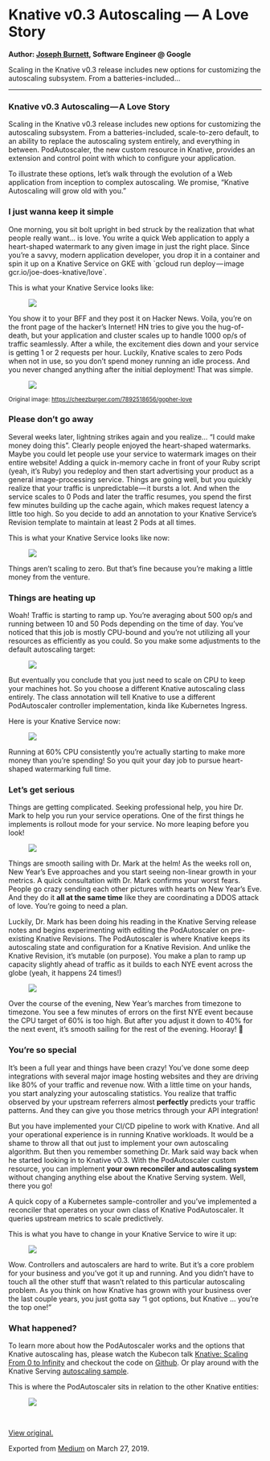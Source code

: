 # Knative v0.3 Autoscaling — A Love Story

**Author: [Joseph Burnett](https://github.com/josephburnett), Software Engineer @ Google**

<article class="h-entry">

<section data-field="subtitle" class="p-summary">

Scaling in the Knative v0.3 release includes new options for customizing the autoscaling subsystem. From a batteries-included…

</section>

<section data-field="body" class="e-content">

<section name="f67c" class="section section--body section--first section--last">

<div class="section-divider">

<hr class="section-divider">

</div>

<div class="section-content">

<div class="section-inner sectionLayout--insetColumn">

<h3 name="1b46" id="1b46" class="graf graf--h3 graf--leading graf--title">Knative v0.3 Autoscaling — A Love Story</h3>

<p name="9627" id="9627" class="graf graf--p graf-after--h3">Scaling in the Knative v0.3 release includes new options for customizing the autoscaling subsystem. From a batteries-included, scale-to-zero default, to an ability to replace the autoscaling system entirely, and everything in between. PodAutoscaler, the new custom resource in Knative, provides an extension and control point with which to configure your application.</p>

<p name="045a" id="045a" class="graf graf--p graf-after--p">To illustrate these options, let’s walk through the evolution of a Web application from inception to complex autoscaling. We promise, “Knative Autoscaling will grow old with you.”</p>

<h3 name="2645" id="2645" class="graf graf--h3 graf-after--p">I just wanna keep it simple</h3>

<p name="e70a" id="e70a" class="graf graf--p graf-after--h3">One morning, you sit bolt upright in bed struck by the realization that what people really want… is love. You write a quick Web application to apply a heart-shaped watermark to any given image in just the right place. Since you’re a savvy, modern application developer, you drop it in a container and spin it up on a Knative Service on GKE with `gcloud run deploy — image gcr.io/joe-does-knative/love`.</p>

<p name="55ba" id="55ba" class="graf graf--p graf-after--p">This is what your Knative Service looks like:</p>

<figure name="986d" id="986d" class="graf graf--figure graf-after--p">

<div class="aspectRatioPlaceholder is-locked" style="max-width: 700px; max-height: 334px;">

<div class="aspectRatioPlaceholder-fill">

</div>

<img class="graf-image" data-width="1574" data-height="752" src="/blog/articles/images/1_F-mOzMbo-Yy2XWTSgJkfQA.png">

</div>

</figure>

</figure>

<p name="a160" id="a160" class="graf graf--p graf-after--figure">You show it to your BFF and they post it on Hacker News. Voila, you’re on the front page of the hacker’s Internet! HN tries to give you the hug-of-death, but your application and cluster scales up to handle 1000 op/s of traffic seamlessly. After a while, the excitement dies down and your service is getting 1 or 2 requests per hour. Luckily, Knative scales to zero Pods when not in use, so you don’t spend money running an idle process. And you never changed anything after the initial deployment! That was simple.</p>

<figure name="75df" id="75df" class="graf graf--figure graf-after--p">

<div class="aspectRatioPlaceholder is-locked" style="max-width: 700px; max-height: 520px;">

<div class="aspectRatioPlaceholder-fill">

</div>

<img class="graf-image" data-image-id="gopher" data-width="800" data-height="594" src="/blog/articles/images/gopher.png">

</div>

</figure>

<figcaption>

<small>Original image: <a href="https://cheezburger.com/7892518656/gopher-love">https://cheezburger.com/7892518656/gopher-love</a>

</small>

</figcaption>

<h3 name="cc2e" id="cc2e" class="graf graf--h3 graf-after--figure">Please don’t go away</h3>

<p name="dc4d" id="dc4d" class="graf graf--p graf-after--h3">Several weeks later, lightning strikes again and you realize… “I could make money doing this”. Clearly people enjoyed the heart-shaped watermarks. Maybe you could let people use your service to watermark images on their entire website! Adding a quick in-memory cache in front of your Ruby script (yeah, it’s Ruby) you redeploy and then start advertising your product as a general image-processing service. Things are going well, but you quickly realize that your traffic is unpredictable — it bursts a lot. And when the service scales to 0 Pods and later the traffic resumes, you spend the first few minutes building up the cache again, which makes request latency a little too high. So you decide to add an annotation to your Knative Service’s Revision template to maintain at least 2 Pods at all times.</p>

<p name="1828" id="1828" class="graf graf--p graf-after--p">This is what your Knative Service looks like now:</p>

<figure name="cb2d" id="cb2d" class="graf graf--figure graf-after--p">

<div class="aspectRatioPlaceholder is-locked" style="max-width: 700px; max-height: 425px;">

<div class="aspectRatioPlaceholder-fill">

</div>

<img class="graf-image" data-width="1578" data-height="958" src="../../../../articles/images/1_BkMXQfMrRERP_n04_C7geQ.png">

</div>

</figure>

<p name="c288" id="c288" class="graf graf--p graf-after--figure">Things aren’t scaling to zero. But that’s fine because you’re making a little money from the venture.</p>

<h3 name="6915" id="6915" class="graf graf--h3 graf-after--p">Things are heating up</h3>

<p name="8920" id="8920" class="graf graf--p graf-after--h3">Woah! Traffic is starting to ramp up. You’re averaging about 500 op/s and running between 10 and 50 Pods depending on the time of day. You’ve noticed that this job is mostly CPU-bound and you’re not utilizing all your resources as efficiently as you could. So you make some adjustments to the default autoscaling target:</p>

<figure name="51a1" id="51a1" class="graf graf--figure graf-after--p">

<div class="aspectRatioPlaceholder is-locked" style="max-width: 700px; max-height: 175px;">

<div class="aspectRatioPlaceholder-fill">

</div>

<img class="graf-image" data-width="1520" data-height="380" src="/blog/articles/images/1_O6ZSdCeotT7J4zSbDNIsYw.png">

</div>

</figure>

<p name="68f8" id="68f8" class="graf graf--p graf-after--figure">But eventually you conclude that you just need to scale on CPU to keep your machines hot. So you choose a different Knative autoscaling class entirely. The class annotation will tell Knative to use a different PodAutoscaler controller implementation, kinda like Kubernetes Ingress.</p>

<p name="cdaa" id="cdaa" class="graf graf--p graf-after--p">Here is your Knative Service now:</p>

<figure name="1d64" id="1d64" class="graf graf--figure graf-after--p">

<div class="aspectRatioPlaceholder is-locked" style="max-width: 700px; max-height: 378px;">

<div class="aspectRatioPlaceholder-fill">

</div>

<img class="graf-image" data-width="2010" data-height="1084" src="/blog/articles/images/1_fSxikLtB7TNsV-6Y3u5g2w.png">

</div>

</figure>

<p name="3827" id="3827" class="graf graf--p graf-after--figure">Running at 60% CPU consistently you’re actually starting to make more money than you’re spending! So you quit your day job to pursue heart-shaped watermarking full time.</p>

<h3 name="cfd7" id="cfd7" class="graf graf--h3 graf-after--p">Let’s get serious</h3>

<p name="5397" id="5397" class="graf graf--p graf-after--h3">Things are getting complicated. Seeking professional help, you hire Dr. Mark to help you run your service operations. One of the first things he implements is rollout mode for your service. No more leaping before you look!</p>

<figure name="3d05" id="3d05" class="graf graf--figure graf-after--p">

<div class="aspectRatioPlaceholder is-locked" style="max-width: 700px; max-height: 462px;">

<div class="aspectRatioPlaceholder-fill">

</div>

<img class="graf-image" data-width="2000" data-height="1320" src="/blog/articles/images/1_znzl9nGKIif51YRwmBw_BA.png">

</div>

</figure>

<p name="d2e5" id="d2e5" class="graf graf--p graf-after--figure">Things are smooth sailing with Dr. Mark at the helm! As the weeks roll on, New Year’s Eve approaches and you start seeing non-linear growth in your metrics. A quick consultation with Dr. Mark confirms your worst fears. People go crazy sending each other pictures with hearts on New Year’s Eve. And they do it <strong class="markup--strong markup--p-strong">all at the same time</strong> like they are coordinating a DDOS attack of love. You’re going to need a plan.</p>

<p name="eb80" id="eb80" class="graf graf--p graf-after--p">Luckily, Dr. Mark has been doing his reading in the Knative Serving release notes and begins experimenting with editing the PodAutoscaler on pre-existing Knative Revisions. The PodAutoscaler is where Knative keeps its autoscaling state and configuration for a Knative Revision. And unlike the Knative Revision, it’s mutable (on purpose). You make a plan to ramp up capacity slightly ahead of traffic as it builds to each NYE event across the globe (yeah, it happens 24 times!)</p>

<figure name="2941" id="2941" class="graf graf--figure graf-after--p">

<div class="aspectRatioPlaceholder is-locked" style="max-width: 700px; max-height: 303px;">

<div class="aspectRatioPlaceholder-fill">

</div>

<img class="graf-image" data-width="2360" data-height="1022" src="/blog/articles/images/1_OwJCCIaSFFSE1Rv6ZPuTBQ.png"> </div>

</figure>

<p name="0f7a" id="0f7a" class="graf graf--p graf-after--figure">Over the course of the evening, New Year’s marches from timezone to timezone. You see a few minutes of errors on the first NYE event because the CPU target of 60% is too high. But after you adjust it down to 40% for the next event, it’s smooth sailing for the rest of the evening. Hooray! 🎉</p>

<h3 name="45d7" id="45d7" class="graf graf--h3 graf-after--p">You’re so special</h3>

<p name="f604" id="f604" class="graf graf--p graf-after--h3">It’s been a full year and things have been crazy! You’ve done some deep integrations with several major image hosting websites and they are driving like 80% of your traffic and revenue now. With a little time on your hands, you start analyzing your autoscaling statistics. You realize that traffic observed by your upstream referrers almost <strong class="markup--strong markup--p-strong">perfectly</strong> predicts your traffic patterns. And they can give you those metrics through your API integration!</p>

<p name="b6dd" id="b6dd" class="graf graf--p graf-after--p">But you have implemented your CI/CD pipeline to work with Knative. And all your operational experience is in running Knative workloads. It would be a shame to throw all that out just to implement your own autoscaling algorithm. But then you remember something Dr. Mark said way back when he started looking in to Knative v0.3. With the PodAutoscaler custom resource, you can implement <strong class="markup--strong markup--p-strong">your own reconciler and autoscaling system</strong> without changing anything else about the Knative Serving system. Well, there you go!</p>

<p name="b5d8" id="b5d8" class="graf graf--p graf-after--p">A quick copy of a Kubernetes sample-controller and you’ve implemented a reconciler that operates on your own class of Knative PodAutoscaler. It queries upstream metrics to scale predictively.</p>

<p name="7af8" id="7af8" class="graf graf--p graf-after--p">This is what you have to change in your Knative Service to wire it up:</p>

<figure name="d26a" id="d26a" class="graf graf--figure graf-after--p">

<div class="aspectRatioPlaceholder is-locked" style="max-width: 700px; max-height: 465px;">

<div class="aspectRatioPlaceholder-fill">

</div>

<img class="graf-image" data-width="2012" data-height="1336" src="/blog/articles/images/1_Ec5KvL9ux3AvlMFJ6liiDw.png">

</div>

</figure>

<p name="ddb3" id="ddb3" class="graf graf--p graf-after--figure">Wow. Controllers and autoscalers are hard to write. But it’s a core problem for your business and you’ve got it up and running. And you didn’t have to touch all the other stuff that wasn’t related to this particular autoscaling problem. As you think on how Knative has grown with your business over the last couple years, you just gotta say “I got options, but Knative … you’re the top one!”</p>

<h3 name="b13d" id="b13d" class="graf graf--h3 graf-after--p">What happened?</h3>

<p name="98d5" id="98d5" class="graf graf--p graf-after--h3">To learn more about how the PodAutoscaler works and the options that Knative autoscaling has, please watch the Kubecon talk <a href="https://youtu.be/OPSIPr-Cybs" data-href="https://youtu.be/OPSIPr-Cybs" class="markup--anchor markup--p-anchor" rel="noopener" target="_blank">Knative: Scaling From 0 to Infinity</a> and checkout the code on <a href="https://github.com/josephburnett/kubecon18" data-href="https://github.com/josephburnett/kubecon18" class="markup--anchor markup--p-anchor" rel="noopener" target="_blank">Github</a>. Or play around with the Knative Serving <a href="https://knative.dev/docs/serving/autoscaling/autoscale-go/" target="_blank">autoscaling sample</a>.</p>

<p name="2ee4" id="2ee4" class="graf graf--p graf-after--p">This is where the PodAutoscaler sits in relation to the other Knative entities:</p>

<figure name="d41a" id="d41a" class="graf graf--figure graf-after--p">

<div class="aspectRatioPlaceholder is-locked" style="max-width: 700px; max-height: 394px;">

<div class="aspectRatioPlaceholder-fill">

</div>

<img class="graf-image" data-image-id="principled-objects" data-width="960" data-height="540" data-is-featured="true" src="/blog/images/principled-objects.png">

</div>

</figure>

<p name="f11d" id="f11d" class="graf graf--p graf--empty graf-after--figure graf--trailing">

<br>

</p>

</div>

</div>

</section>

</section>

<footer>

<p>

<a href="https://medium.com/p/e32a27b7855">View original.</a>

</p>

<p>Exported from <a href="https://medium.com">Medium</a> on March 27, 2019.</p>

</footer>
